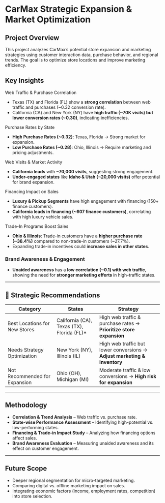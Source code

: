 # CarMax Strategic Expansion & Market Optimization  

## Project Overview  
This project analyzes CarMax’s potential store expansion and marketing strategies using customer interaction data, purchase behavior, and regional trends. The goal is to optimize store locations and improve marketing efficiency.  

## Key Insights  

Web Traffic & Purchase Correlation  
- Texas (TX) and Florida (FL) show a **strong correlation** between web traffic and purchases (~0.32 conversion rate).  
- California (CA) and New York (NY) have **high traffic (~70K visits) but lower conversion rates (~0.30)**, indicating inefficiencies.  

Purchase Rates by State  
- **High Purchase Rates (~0.32)**: Texas, Florida → Strong market for expansion.  
- **Low Purchase Rates (~0.28)**: Ohio, Illinois → Require marketing and pricing adjustments.  

Web Visits & Market Activity  
- **California leads** with **~70,000 visits**, suggesting strong engagement.  
- **Under-engaged states** like **Idaho & Utah (~20,000 visits)** offer potential for brand expansion.  

Financing Impact on Sales  
- **Luxury & Pickup Segments** have high engagement with financing (150+ finance customers).  
- **California leads in financing (~607 finance customers)**, correlating with high luxury vehicle sales.  

Trade-In Programs Boost Sales  
- **Ohio & Illinois**: Trade-in customers have a **higher purchase rate (~38.4%)** compared to non-trade-in customers (~27.7%).  
- Expanding trade-in incentives could **increase sales in other states**.  

### Brand Awareness & Engagement  
- **Unaided awareness** has a **low correlation (~0.1) with web traffic**, showing the need for **stronger marketing efforts** in high-traffic states.  

---

## 📍 Strategic Recommendations  

| Category | States | Strategy |
|----------|--------|----------|
| Best Locations for New Stores | California (CA), Texas (TX), Florida (FL)*| High web traffic & purchase rates → **Prioritize store expansion** |
| Needs Strategy Optimization | New York (NY), Illinois (IL) | High web traffic but lower conversions → **Adjust marketing & inventory** |
| Not Recommended for Expansion | Ohio (OH), Michigan (MI) | Moderate traffic & low conversions → **High risk for expansion** |

---

## Methodology  
- **Correlation & Trend Analysis** – Web traffic vs. purchase rate.  
- **State-wise Performance Assessment** – Identifying high-potential vs. low-performing states.  
- **Financing & Trade-in Impact Study** – Analyzing how financing options affect sales.  
- **Brand Awareness Evaluation** – Measuring unaided awareness and its effect on customer engagement.  

---

## Future Scope  
- Deeper regional segmentation for micro-targeted marketing.  
- Comparing digital vs. offline marketing impact on sales.  
- Integrating economic factors (income, employment rates, competition) into store selection.  
